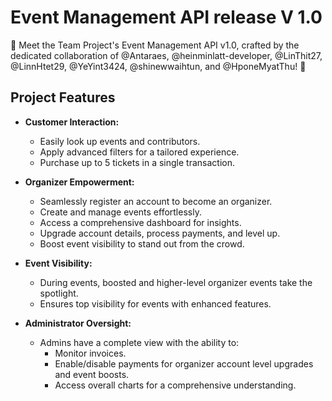 # Event Management API release V 1.0

🎉 Meet the Team Project's Event Management API v1.0, crafted by the dedicated collaboration of @Antaraes, @heinminlatt-developer, @LinThit27, @LinnHtet29, @YeYint3424, @shinewwaihtun, and @HponeMyatThu! 🚀

## Project Features

- **Customer Interaction:**
  - Easily look up events and contributors.
  - Apply advanced filters for a tailored experience.
  - Purchase up to 5 tickets in a single transaction.

- **Organizer Empowerment:**
  - Seamlessly register an account to become an organizer.
  - Create and manage events effortlessly.
  - Access a comprehensive dashboard for insights.
  - Upgrade account details, process payments, and level up.
  - Boost event visibility to stand out from the crowd.

- **Event Visibility:**
  - During events, boosted and higher-level organizer events take the spotlight.
  - Ensures top visibility for events with enhanced features.

- **Administrator Oversight:**
  - Admins have a complete view with the ability to:
    - Monitor invoices.
    - Enable/disable payments for organizer account level upgrades and event boosts.
    - Access overall charts for a comprehensive understanding.
